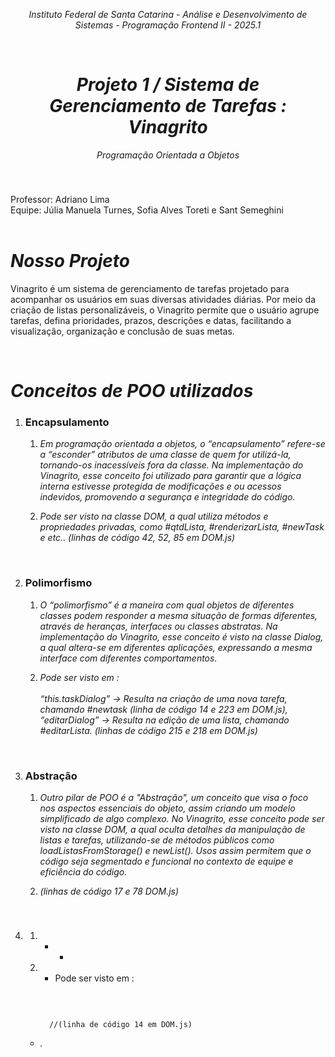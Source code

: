 *<p align="center"> Instituto Federal de Santa Catarina - Análise e Desenvolvimento de Sistemas - Programação Frontend II - 2025.1 </p>*
<br>

*<h1 align="center"> Projeto 1 / Sistema de Gerenciamento de Tarefas : Vinagrito </h1>*
*<p align="center"> Programação Orientada a Objetos </p>*
### 
<br>

Professor: Adriano Lima  
Equipe: Júlia Manuela Turnes, Sofia Alves Toreti e Sant Semeghini
<br> 
<br>

# *Nosso Projeto*
Vinagrito é um sistema de gerenciamento de tarefas projetado para acompanhar os usuários em suas diversas atividades diárias. Por meio da criação de listas personalizáveis, o Vinagrito permite que o usuário agrupe tarefas, defina prioridades, prazos, descrições e datas, facilitando a visualização, organização e conclusão de suas metas.

<br>

# *Conceitos de POO utilizados*

  1. ### Encapsulamento
     1. *Em programação orientada a objetos, o “encapsulamento” refere-se a “esconder” atributos de uma classe de quem for utilizá-la, tornando-os inacessíveis fora da classe. Na implementação do Vinagrito, esse conceito foi utilizado para garantir que a lógica interna estivesse protegida de modificações e ou acessos indevidos, promovendo a segurança e integridade do código.* <br>

     2. *Pode ser visto na classe DOM, a qual utiliza  métodos e propriedades privadas, como #qtdLista, #renderizarLista, #newTask e etc.. (linhas de código 42, 52, 85 em DOM.js)*
<br>

  2. ### Polimorfismo
     1. *O “polimorfismo” é a maneira com qual objetos de diferentes classes podem responder a mesma situação de formas diferentes, através de heranças, interfaces ou classes abstratas. Na implementação do Vinagrito, esse conceito é visto na classe Dialog, a qual altera-se em diferentes aplicações, expressando a mesma interface com diferentes comportamentos.* <br>

     2. *Pode ser visto em : <br> <br> 
              “this.taskDialog” → Resulta na criação de uma nova tarefa, chamando #newtask (linha de código 14 e 223 em DOM.js), <br>
              “editarDialog” → Resulta na edição de uma lista, chamando #editarLista. (linhas de código 215 e 218 em DOM.js)*
<br>

  3. ### Abstração
     1. *Outro pilar de POO é a "Abstração", um conceito que visa o foco nos aspectos essenciais do objeto, assim criando um modelo simplificado de algo complexo. No Vinagrito, esse conceito pode ser visto na classe DOM, a qual oculta detalhes da manipulação de listas e tarefas, utilizando-se de métodos públicos como  loadListasFromStorage() e newList(). Usos assim permitem que o código seja segmentado e funcional no contexto de equipe e eficiência do código.* <br>

     2. *(linhas de código 17 e 78 DOM.js)*
<br>

  4. ### 
     1. *  * <br>

     2. * Pode ser visto em : <br><br>
        ```
         
        
          //(linha de código 14 em DOM.js)
         ```
       *   *.*
<br>

